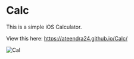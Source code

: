 # Calc

This is a simple iOS Calculator.

View this here: https://ateendra24.github.io/Calc/

![Cal](https://user-images.githubusercontent.com/88495030/192104767-a91ac1a7-12c2-4483-bbd1-fd4d89dade28.png)
